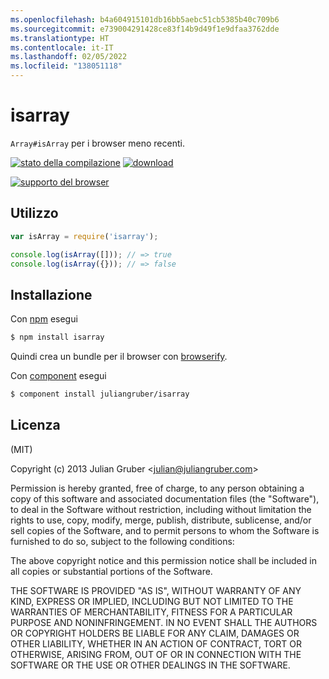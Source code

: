```yaml
---
ms.openlocfilehash: b4a604915101db16bb5aebc51cb5385b40c709b6
ms.sourcegitcommit: e739004291428ce83f14b9d49f1e9dfaa3762dde
ms.translationtype: HT
ms.contentlocale: it-IT
ms.lasthandoff: 02/05/2022
ms.locfileid: "138051118"
---
```


# <a name="isarray"></a>isarray

`Array#isArray` per i browser meno recenti.

[![stato della compilazione](https://secure.travis-ci.org/juliangruber/isarray.svg)](http://travis-ci.org/juliangruber/isarray)
[![download](https://img.shields.io/npm/dm/isarray.svg)](https://www.npmjs.org/package/isarray)

[![supporto del browser](https://ci.testling.com/juliangruber/isarray.png)
](https://ci.testling.com/juliangruber/isarray)

## <a name="usage"></a>Utilizzo

```js
var isArray = require('isarray');

console.log(isArray([])); // => true
console.log(isArray({})); // => false
```

## <a name="installation"></a>Installazione

Con [npm](http://npmjs.org) esegui

```bash
$ npm install isarray
```

Quindi crea un bundle per il browser con [browserify](https://github.com/substack/browserify).

Con [component](http://component.io) esegui

```bash
$ component install juliangruber/isarray
```

## <a name="license"></a>Licenza

(MIT)

Copyright (c) 2013 Julian Gruber &lt;julian@juliangruber.com&gt;

Permission is hereby granted, free of charge, to any person obtaining a copy of this software and associated documentation files (the "Software"), to deal in the Software without restriction, including without limitation the rights to use, copy, modify, merge, publish, distribute, sublicense, and/or sell copies of the Software, and to permit persons to whom the Software is furnished to do so, subject to the following conditions:

The above copyright notice and this permission notice shall be included in all copies or substantial portions of the Software.

THE SOFTWARE IS PROVIDED "AS IS", WITHOUT WARRANTY OF ANY KIND, EXPRESS OR IMPLIED, INCLUDING BUT NOT LIMITED TO THE WARRANTIES OF MERCHANTABILITY, FITNESS FOR A PARTICULAR PURPOSE AND NONINFRINGEMENT. IN NO EVENT SHALL THE AUTHORS OR COPYRIGHT HOLDERS BE LIABLE FOR ANY CLAIM, DAMAGES OR OTHER LIABILITY, WHETHER IN AN ACTION OF CONTRACT, TORT OR OTHERWISE, ARISING FROM, OUT OF OR IN CONNECTION WITH THE SOFTWARE OR THE USE OR OTHER DEALINGS IN THE SOFTWARE.
